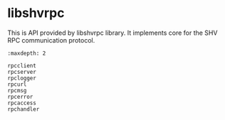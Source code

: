 # libshvrpc

This is API provided by libshvrpc library. It implements core for the SHV RPC
communication protocol.

```{toctree}
:maxdepth: 2

rpcclient
rpcserver
rpclogger
rpcurl
rpcmsg
rpcerror
rpcaccess
rpchandler
```
